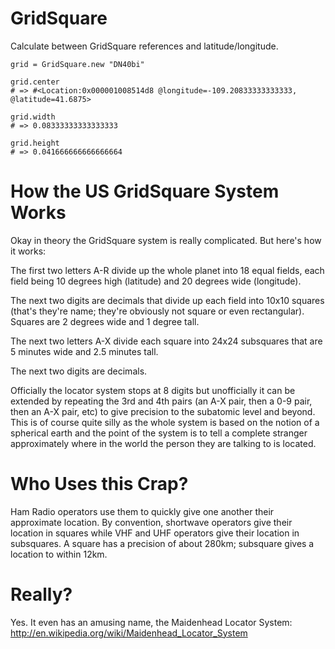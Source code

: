 # GridSquare

Calculate between GridSquare references and latitude/longitude.

```
grid = GridSquare.new "DN40bi"

grid.center
# => #<Location:0x000001008514d8 @longitude=-109.20833333333333, @latitude=41.6875>

grid.width
# => 0.08333333333333333

grid.height
# => 0.041666666666666664
```


# How the US GridSquare System Works

Okay in theory the GridSquare system is really complicated. But here's
how it works:

The first two letters A-R divide up the whole planet into 18 equal
fields, each field being 10 degrees high (latitude) and 20 degrees
wide (longitude).

The next two digits are decimals that divide up each field into 10x10
squares (that's they're name; they're obviously not square or even
rectangular). Squares are 2 degrees wide and 1 degree tall.

The next two letters A-X divide each square into 24x24 subsquares that
are 5 minutes wide and 2.5 minutes tall.

The next two digits are decimals.

Officially the locator system stops at 8 digits but unofficially it
can be extended by repeating the 3rd and 4th pairs (an A-X pair, then
a 0-9 pair, then an A-X pair, etc) to give precision to the subatomic
level and beyond. This is of course quite silly as the whole system is
based on the notion of a spherical earth and the point of the system
is to tell a complete stranger approximately where in the world the
person they are talking to is located.

# Who Uses this Crap?

Ham Radio operators use them to quickly give one another their
approximate location. By convention, shortwave operators give their
location in squares while VHF and UHF operators give their location in
subsquares. A square has a precision of about 280km; subsquare gives a
location to within 12km.

# Really?

Yes. It even has an amusing name, the Maidenhead Locator System: http://en.wikipedia.org/wiki/Maidenhead_Locator_System

